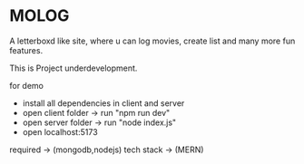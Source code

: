 # MOLOG
A letterboxd like site, where u can log movies, create list and many more fun features.

This is Project underdevelopment.

for demo
- install all dependencies in client and server 
- open client folder -> run "npm run dev"
- open server folder -> run "node index.js"
- open localhost:5173

required -> (mongodb,nodejs)
tech stack -> (MERN)
